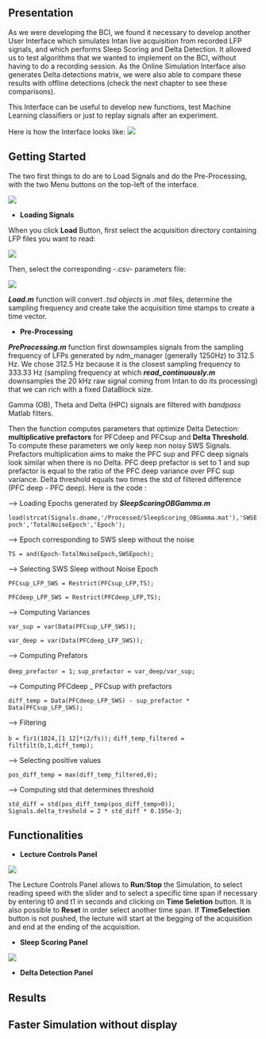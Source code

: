 ## Presentation

As we were developing the BCI, we found it necessary to develop another User Interface which simulates Intan live acquisition from recorded LFP signals, and which performs Sleep Scoring and Delta Detection. It allowed us to test algorithms that we wanted to implement on the BCI, without having to do a recording session. As the Online Simulation Interface also generates Delta detections matrix, we were also able to compare these results with offline detections (check the next chapter to see these comparisons).

This Interface can be useful to develop new functions, test Machine Learning classifiers or just to replay signals after an experiment.

Here is how the Interface looks like:
![](https://user-images.githubusercontent.com/41677251/43520501-5d61e746-9593-11e8-97c0-b8249fc95ddf.png)

## Getting Started 

The two first things to do are to Load Signals and do the Pre-Processing, with the two Menu buttons on the top-left of the interface.

![](https://user-images.githubusercontent.com/41677251/43575823-138d32be-9648-11e8-85d9-c199b531ef01.png)

* **Loading Signals**

When you click **Load** Button, first select the acquisition directory containing LFP files you want to read:

![](https://user-images.githubusercontent.com/41677251/43585162-ae632b7e-9664-11e8-8442-23430e984fb2.png)

Then, select the corresponding -.csv- parameters file:

![](https://user-images.githubusercontent.com/41677251/43585227-e5b7fb54-9664-11e8-92e2-3ee5befecd7a.png)

**_Load.m_** function will convert _.tsd objects_ in _.mat_ files, determine the sampling frequency and create take the acquisition time stamps to create a time vector.

* **Pre-Processing**

**_PreProcessing.m_** function first downsamples signals from the sampling frequency of LFPs generated by ndm_manager (generally 1250Hz) to 312.5 Hz. We chose 312.5 Hz because it is the closest sampling frequency to 333.33 Hz (sampling frequency at which **_read_continuously.m_** downsamples the 20 kHz raw signal coming from Intan to do its processing) that we can rich with a fixed DataBlock size.

Gamma (OB), Theta and Delta (HPC) signals are filtered with _bandpass_ Matlab filters. 

Then the function computes parameters that optimize Delta Detection: **multiplicative prefactors** for PFCdeep and PFCsup and **Delta Threshold**. To compute these parameters we only keep non noisy SWS Signals. Prefactors multiplication aims to make the PFC sup and PFC deep signals look similar when there is no Delta. PFC deep prefactor is set to 1 and sup prefactor is equal to the ratio of the PFC deep variance over PFC sup variance. Delta threshold equals two times the std of filtered difference (PFC deep - PFC deep). Here is the code :

--> Loading Epochs generated by **_SleepScoringOBGamma.m_**

`load(strcat(Signals.dname,'/Processed/SleepScoring_OBGamma.mat'),'SWSEpoch','TotalNoiseEpoch','Epoch');`

--> Epoch corresponding to SWS sleep without the noise 

`TS = and(Epoch-TotalNoiseEpoch,SWSEpoch);`

--> Selecting SWS Sleep without Noise Epoch

`PFCsup_LFP_SWS = Restrict(PFCsup_LFP,TS);`

`PFCdeep_LFP_SWS = Restrict(PFCdeep_LFP,TS);`

--> Computing Variances

`var_sup = var(Data(PFCsup_LFP_SWS));`

`var_deep = var(Data(PFCdeep_LFP_SWS));`

--> Computing Prefators

`deep_prefactor = 1;`
`sup_prefactor = var_deep/var_sup;`

--> Computing PFCdeep _ PFCsup with prefactors 

`diff_temp = Data(PFCdeep_LFP_SWS) - sup_prefactor * Data(PFCsup_LFP_SWS);                                 `

--> Filtering

`b = fir1(1024,[1 12]*(2/fs));`
`diff_temp_filtered = filtfilt(b,1,diff_temp);`

--> Selecting positive values

`pos_diff_temp = max(diff_temp_filtered,0);`

--> Computing std that determines threshold

`std_diff = std(pos_diff_temp(pos_diff_temp>0));                            `
`Signals.delta_treshold = 2 * std_diff * 0.195e-3;`


## Functionalities

* **Lecture Controls Panel** 

![](https://user-images.githubusercontent.com/41677251/43589348-cd487828-966e-11e8-945b-30a8bc7f25c0.png)

The Lecture Controls Panel allows to **Run**/**Stop** the Simulation, to select reading speed with the slider and to select a specific time span if necessary by entering t0 and t1 in seconds and clicking on **Time Seletion** button. It is also possible to **Reset** in order select another time span. If **TimeSelection** button is not pushed, the lecture will start at the begging of the acquisition and end at the ending of the acquisition.

* **Sleep Scoring Panel**

![](https://user-images.githubusercontent.com/41677251/43589894-f4744b4c-966f-11e8-96c2-41f4d5f425e0.png)

* **Delta Detection Panel**



## Results

## Faster Simulation without display   